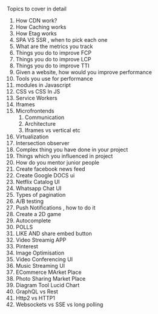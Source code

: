 Topics to cover in detail
1. How CDN work?
2. How Caching works
3. How Etag works
4. SPA VS SSR , when to pick each one
5. What are the metrics you track
6. Things you do to improve FCP
7. Things you do to improve LCP
8. Things you do to improve TTI
9. Given a website, how would you improve performance
10. Tools you use for performance
11. modules in Javascript
12. CSS vs CSS In JS
13. Service Workers
14. Iframes
15. Microfrontends
    1.  Communication
    2.  Architecture
    3.  Iframes vs vertical etc
16. Virtualization
17. Intersection observer
18. Complex thing you have done in your project
19. Things which you influenced in project
20. How do you mentor junior people
21. Create facebook news feed
22. Create Google DOCS ui
23. Netflix Catalog UI
24. Whatsapp Chat UI
25. Types of pagination 
26. A/B testing
27. Push Notifications , how to do it
28. Create a 2D game
29. Autocomplete 
30. POLLS 
31. LIKE AND share embed button
32. Video Streamig APP
33. Pinterest
34. Image Optimisation
35. Video Conferencing UI
36. Music Streaming UI
37. ECommerce MArket Place
38. Photo Sharing Market Place
39. Diagram Tool Lucid Chart
40. GraphQL vs Rest
41. Http2 vs HTTP1
42. Websockets vs SSE vs long polling


    